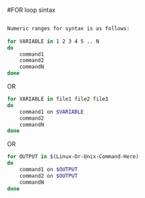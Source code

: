 #FOR loop sintax
```bash

Numeric ranges for syntax is as follows:
	
for VARIABLE in 1 2 3 4 5 .. N
do
    command1
    command2
    commandN
done
```
OR
```bash
for VARIABLE in file1 file2 file3
do
    command1 on $VARIABLE
    command2
    commandN
done
```
OR
```bash
for OUTPUT in $(Linux-Or-Unix-Command-Here)
do
    command1 on $OUTPUT
    command2 on $OUTPUT
    commandN
done
```


